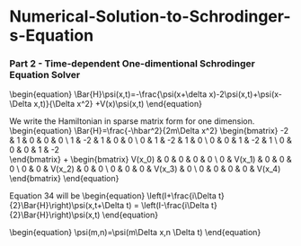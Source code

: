 # Numerical-Solution-to-Schrodinger-s-Equation

### Part 2 - Time-dependent One-dimentional Schrodinger Equation Solver


\begin{equation}
    \Bar{H}\psi(x,t)=-\frac{\psi(x+\delta x)-2\psi(x,t)+\psi(x-\Delta x,t)}{\Delta x^2} +V(x)\psi(x,t)
\end{equation}

We write the Hamiltonian in sparse matrix form for one dimension.
\begin{equation}
\Bar{H}=\frac{-\hbar^2}{2m\Delta x^2}
    \begin{bmatrix}
    -2 & 1 & 0 & 0 &  0 \\
    1 & -2 & 1 & 0 &  0 \\
    0 & 1 & -2 & 1 & 0  \\
    0 & 0 & 1 & -2 & 1   \\
    0 & 0 & 0 & 1 & -2   
    \end{bmatrix}
+
    \begin{bmatrix}
    V(x_0) & 0 & 0 & 0 &  0 \\
    0 & V(x_1) & 0 & 0 &  0 \\
    0 & 0 & V(x_2) & 0 & 0  \\
    0 & 0 & 0 & V(x_3) & 0   \\
    0 & 0 & 0 & 0 & V(x_4)   
    \end{bmatrix}
\end{equation}

Equation 34 will be
\begin{equation}
    \left(I+\frac{i\Delta t}{2}\Bar{H}\right)\psi(x,t+\Delta t) = \left(I-\frac{i\Delta t} {2}\Bar{H}\right)\psi(x,t)
\end{equation}

\begin{equation}
    \psi(m,n)=\psi(m\Delta x,n \Delta t)
\end{equation}
